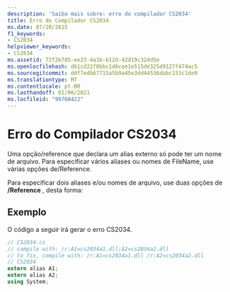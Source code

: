 ```yaml
---
description: 'Saiba mais sobre: erro do compilador CS2034'
title: Erro do Compilador CS2034
ms.date: 07/20/2015
f1_keywords:
- CS2034
helpviewer_keywords:
- CS2034
ms.assetid: 72f2b785-ee23-4a1b-b12d-42d19c324d5e
ms.openlocfilehash: d61cd22f0bbc1d6cee1e515de325d9127f474ac5
ms.sourcegitcommit: ddf7edb67715a5b9a45e3dd44536dabc153c1de0
ms.translationtype: MT
ms.contentlocale: pt-BR
ms.lasthandoff: 02/06/2021
ms.locfileid: "99768422"
---
```

# <a name="compiler-error-cs2034"></a>Erro do Compilador CS2034

Uma opção/reference que declara um alias externo só pode ter um nome de arquivo. Para especificar vários aliases ou nomes de FileName, use várias opções de/Reference.  
  
 Para especificar dois aliases e/ou nomes de arquivo, use duas opções de **/Reference** , desta forma:  
  
## <a name="example"></a>Exemplo  

 O código a seguir irá gerar o erro CS2034.  
  
```csharp  
// CS2034.cs  
// compile with: /r:A1=cs2034a1.dll;A2=cs2034a2.dll  
// to fix, compile with: /r:A1=cs2034a1.dll /r:A2=cs2034a2.dll  
// CS2034  
extern alias A1;  
extern alias A2;  
using System;  
```
